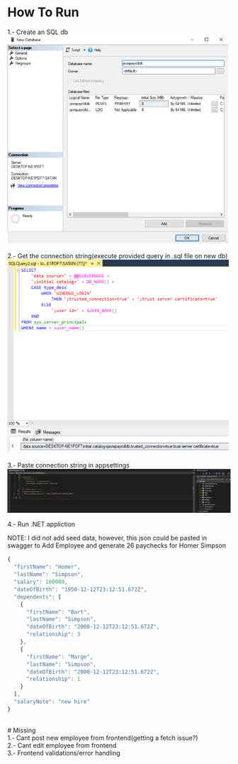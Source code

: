 # How To Run 

1.- Create an SQL db
<br />
<img src="https://raw.githubusercontent.com/javiG808/PaylocityBenefitsCalculatorSeed/master/addDb.png" width="500">
<br />
<br />
2.- Get the connection string(execute provided query in .sql file on new db)
<br />
<img src="https://raw.githubusercontent.com/javiG808/PaylocityBenefitsCalculatorSeed/master/getConnectionString.png" width="500">
<br />
<br />
3.- Paste connection string in appsettings
<br />
<img src="https://raw.githubusercontent.com/javiG808/PaylocityBenefitsCalculatorSeed/master/appSettings.png" width="800">

4.- Run .NET appliction

NOTE: I did not add seed data, however, this json could be pasted in swagger to Add Employee and generate 26 paychecks for Homer Simpson

```javascript
{
  "firstName": "Homer",
  "lastName": "Simpson",
  "salary": 100000,
  "dateOfBirth": "1950-12-12T23:12:51.672Z",
  "dependents": [
    {
      "firstName": "Bart",
      "lastName": "Simpson",
      "dateOfBirth": "2000-12-12T23:12:51.672Z",
      "relationship": 3
    },
	{
      "firstName": "Marge",
      "lastName": "Simpson",
      "dateOfBirth": "2000-12-12T23:12:51.672Z",
      "relationship": 1
    }
  ],
  "salaryNote": "new hire"
}
```
<br />
# Missing
<br />
1.- Cant post new employee from frontend(getting a fetch issue?)<br />
2.- Cant edit employee from frontend <br />
3.- Frontend validations/error handling
